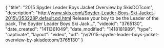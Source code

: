 {
    "title": "2015 Spyder Leader Boys Jacket Overview by SkisDOTcom",
    "description": "http:\/\/www.skis.com\/Spyder-Leader-Boys-Ski-Jacket-2015\/353228P,default,pd.html Release your boy to be the Leader of the pack, The Spyder Leader Boys Ski Jack...",
    "videoid": "3765130",
    "date_created": "1411361049",
    "date_modified": "1418181989",
    "type": "captivate",
    "layout": "video",
    "url": "\/v\/2015-spyder-leader-boys-jacket-overview-by-skisdotcom\/3765130"
}